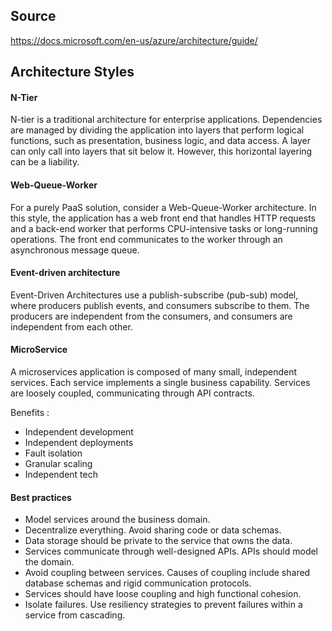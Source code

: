 ## Source
https://docs.microsoft.com/en-us/azure/architecture/guide/

## Architecture Styles

#### N-Tier
N-tier is a traditional architecture for enterprise applications. Dependencies are managed by dividing the application into layers that perform logical functions, such as presentation, business logic, and data access. A layer can only call into layers that sit below it. However, this horizontal layering can be a liability.

#### Web-Queue-Worker
For a purely PaaS solution, consider a Web-Queue-Worker architecture. In this style, the application has a web front end that handles HTTP requests and a back-end worker that performs CPU-intensive tasks or long-running operations. The front end communicates to the worker through an asynchronous message queue.


#### Event-driven architecture
Event-Driven Architectures use a publish-subscribe (pub-sub) model, where producers publish events, and consumers subscribe to them. The producers are independent from the consumers, and consumers are independent from each other.

#### MicroService
A microservices application is composed of many small, independent services. Each service implements a single business capability. Services are loosely coupled, communicating through API contracts.

Benefits :

  - Independent development
  - Independent deployments
  - Fault isolation
  - Granular scaling
  - Independent tech


#### Best practices

- Model services around the business domain.
- Decentralize everything. Avoid sharing code or data schemas.
- Data storage should be private to the service that owns the data.
- Services communicate through well-designed APIs. APIs should model the domain.
- Avoid coupling between services. Causes of coupling include shared database schemas and rigid communication protocols.
- Services should have loose coupling and high functional cohesion.
- Isolate failures. Use resiliency strategies to prevent failures within a service from cascading.
